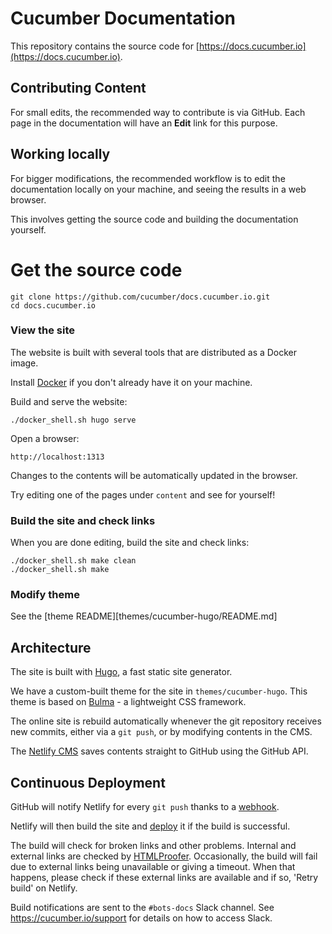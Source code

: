 # Cucumber Documentation

This repository contains the source code for [https://docs.cucumber.io](https://docs.cucumber.io).

## Contributing Content

For small edits, the recommended way to contribute is via GitHub.
Each page in the documentation will have an **Edit** link for this purpose.

## Working locally

For bigger modifications, the recommended workflow is to edit the documentation
locally on your machine, and seeing the results in a web browser.

This involves getting the source code and building the documentation yourself.

# Get the source code

    git clone https://github.com/cucumber/docs.cucumber.io.git
    cd docs.cucumber.io

### View the site

The website is built with several tools that are distributed as a Docker image.

Install [Docker](https://docs.docker.com/install/) if you don't already have
it on your machine.

Build and serve the website:

    ./docker_shell.sh hugo serve

Open a browser:

    http://localhost:1313

Changes to the contents will be automatically updated in the browser.

Try editing one of the pages under `content` and see for yourself!

### Build the site and check links

When you are done editing, build the site and check links:

    ./docker_shell.sh make clean
    ./docker_shell.sh make

### Modify theme

See the [theme README][themes/cucumber-hugo/README.md]

## Architecture

The site is built with [Hugo](https://gohugo.io), a fast static site generator.

We have a custom-built theme for the site in `themes/cucumber-hugo`. This theme
is based on [Bulma](http://bulma.io/) - a lightweight CSS framework.

The online site is rebuild automatically whenever the git repository receives
new commits, either via a `git push`, or by modifying contents in the CMS.

The [Netlify CMS](https://www.netlifycms.org/) saves contents straight to GitHub
using the GitHub API.

## Continuous Deployment

GitHub will notify Netlify for every `git push` thanks to a [webhook](https://github.com/cucumber/docs.cucumber.io/settings/hooks).

Netlify will then build the site and
[deploy](https://app.netlify.com/sites/cucumber/deploys) it if the build is successful.

The build will check for broken links and other problems. Internal and external links are checked by [HTMLProofer](https://github.com/gjtorikian/html-proofer).
Occasionally, the build will fail due to external links being unavailable or giving a timeout. When that happens, please check if these external links are available and if so, 'Retry build' on Netlify.

Build notifications are sent to the `#bots-docs` Slack channel. See
https://cucumber.io/support for details on how to access Slack.
